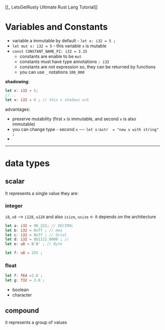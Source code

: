 [[_ LetsGetRusty Ultimate Rust Lang Tutorial]]


# Variables and Constants
- variable a immutable by default - `let x: i32 = 5 ;`
- `let mut x: i32 = 5` - this variable `x` is mutable
- `const CONSTANT_NAME_PI: i32 = 3.15`
	- constants are enable to be `mut`
	- constants must have type annotations `: i32`
	- constants are not expression so, they can be returned by functions
	- you can use `_`  notations `100_000`

**shadowing**:
```rust
let x: i32 = 5;
//...
let x: i32 = 6 ; // this x shadows x=5
```
advantages:
- preserve mutability (first `x` is immutable, and second `x` is also immutable)
- you can change type - second `x` --- `let x:&str  = "new x with string" ; `
- 

---
# data types

## scalar
It represents a single value
they are:
### integer 
`i8`, `u8` --> `i128`, `u128` 
and also `isize`, `usize` <- it depends on the architecture
```rust
let a: i32 = 98_222; // DECIMAL
let b: i32 = 0xff ; // Hex
let c: i32 = 0o77 ; // Octal 
let d: i32 = 0b1111_0000 ; //
let e: u8 = b'A' ; // Byte

let f: u8 = 255 ;

```

### float
```rust
let f: f64 =2.0 ;
let g: f32 = 3.0 ;
```





- boolean
- character

## compound
it represents a group of values




